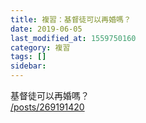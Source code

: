 ```yaml
---
title: 複習：基督徒可以再婚嗎？
date: 2019-06-05
last_modified_at: 1559750160
category: 複習
tags: []
sidebar: 
---
```


<p>基督徒可以再婚嗎？<br/>
<a href="/posts/269191420" target="_blank">/posts/269191420</a></p>
<p> </p>

